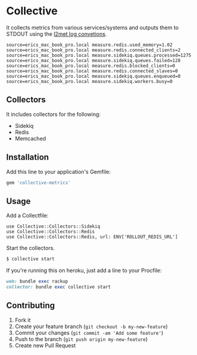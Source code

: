 # Collective

It collects metrics from various services/systems and outputs them to STDOUT
using the [l2met log convetions](https://github.com/ryandotsmith/l2met/wiki/Usage#logging-convention).

```
source=erics_mac_book_pro.local measure.redis.used_memory=1.02
source=erics_mac_book_pro.local measure.redis.connected_clients=2
source=erics_mac_book_pro.local measure.sidekiq.queues.processed=1275
source=erics_mac_book_pro.local measure.sidekiq.queues.failed=128
source=erics_mac_book_pro.local measure.redis.blocked_clients=0
source=erics_mac_book_pro.local measure.redis.connected_slaves=0
source=erics_mac_book_pro.local measure.sidekiq.queues.enqueued=0
source=erics_mac_book_pro.local measure.sidekiq.workers.busy=0
```

## Collectors

It includes collectors for the following:

* Sidekiq
* Redis
* Memcached

## Installation

Add this line to your application's Gemfile:

```ruby
gem 'collective-metrics'
```

## Usage

Add a Collectfile:

```
use Collective::Collectors::Sidekiq
use Collective::Collectors::Redis
use Collective::Collectors::Redis, url: ENV['ROLLOUT_REDIS_URL']
```

Start the collectors.

```bash
$ collective start
```

If you're running this on heroku, just add a line to your Procfile:

```ruby
web: bundle exec rackup
collector: bundle exec collective start
```

## Contributing

1. Fork it
2. Create your feature branch (`git checkout -b my-new-feature`)
3. Commit your changes (`git commit -am 'Add some feature'`)
4. Push to the branch (`git push origin my-new-feature`)
5. Create new Pull Request
